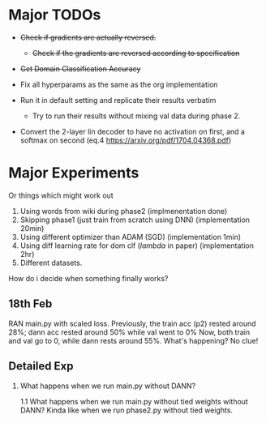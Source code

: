 # Major TODOs

- ~~Check if gradients are actually reversed.~~
    - ~~Check if the gradients are reversed according to specification~~
- ~~Get Domain Classification Accuracy~~
     
- Fix all hyperparams as the same as the org implementation
- Run it in default setting and replicate their results verbatim
    - Try to run their results without mixing val data during phase 2.  
    
- Convert the 2-layer lin decoder to have no activation on first, and a softmax on second (eq.4 https://arxiv.org/pdf/1704.04368.pdf) 



# Major Experiments 

Or things which might work out

1. Using words from wiki during phase2 (implmenentation done)
2. Skipping phase1 (just train from scratch using DNN) (implementation 20min)
3. Using different optimizer than ADAM (SGD) (implementation 1min)
4. Using diff learning rate for dom clf ($lambda$ in paper) (implementation 2hr)
5. Different datasets.

How do i decide when something finally works?


## 18th Feb
RAN main.py with scaled loss.
Previously, the train acc (p2) rested around 28%; dann acc rested around 50% while val went to 0%
Now, both train and val go to 0, while dann rests around 55%.
What's happening? No clue!


## Detailed Exp

1. What happens when we run main.py without DANN?

    1.1 What happens when we run main.py without tied weights without DANN?
        Kinda like when we run phase2.py without tied weights.